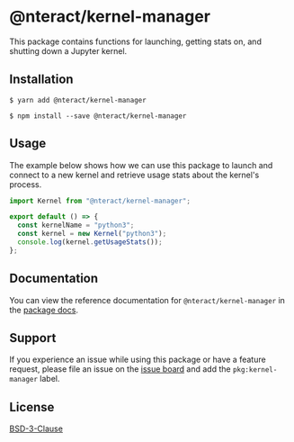 # @nteract/kernel-manager

This package contains functions for launching, getting stats on, and shutting down a Jupyter kernel.

## Installation

```
$ yarn add @nteract/kernel-manager
```

```
$ npm install --save @nteract/kernel-manager
```

## Usage

The example below shows how we can use this package to launch and connect to a new kernel and retrieve usage stats about the kernel's process.

```javascript
import Kernel from "@nteract/kernel-manager";

export default () => {
  const kernelName = "python3";
  const kernel = new Kernel("python3");
  console.log(kernel.getUsageStats());
};
```

## Documentation

You can view the reference documentation for `@nteract/kernel-manager` in the [package docs](https://packages.nteract.io/modules/kernel-manager).

## Support

If you experience an issue while using this package or have a feature request, please file an issue on the [issue board](https://github.com/nteract/nteract/issues/new/choose) and add the `pkg:kernel-manager` label.

## License

[BSD-3-Clause](https://choosealicense.com/licenses/bsd-3-clause/)
